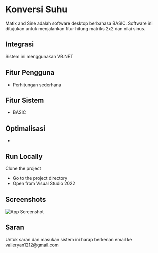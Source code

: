 # Konversi Suhu

Matix and Sine adalah software desktop berbahasa BASIC. Software ini ditujukan untuk menjalankan fitur hitung matriks 2x2 dan nilai sinus.



## Integrasi
Sistem ini menggunakan VB.NET


## Fitur Pengguna

- Perhitungan sederhana




## Fitur Sistem

- BASIC


## Optimalisasi

-

## Run Locally

Clone the project


- Go to the project directory
- Open from Visual Studio 2022



## Screenshots

![App Screenshot](https://i.ibb.co/ft6fdTb/image.png)


## Saran

Untuk saran dan masukan sistem ini harap berkenan email ke valleryan1212@gmail.com
